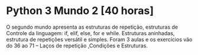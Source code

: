 # Python 3 Mundo 2 [40 horas]
O segundo mundo apresenta as estruturas de repetição, estruturas de Controle da linguagem: if, elif, else, for e while. Estruturas aninhadas, estrutura de repetições versátil e simples.
Foram 3 aulas e os exercícios vão do 36 ao 71 – Laços de repetição ,Condições e Estruturas.

